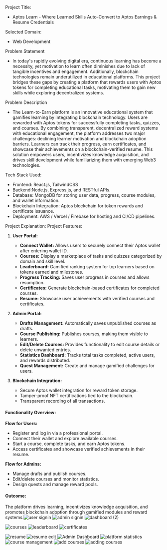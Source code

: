 Project Title: 
  - Aptos Learn - Where Learned Skills Auto-Convert to Aptos Earnings & Resume Credentials


Selected Domain:
  - Web Development


Problem Statement  
  - In today's rapidly evolving digital era, continuous learning has become a necessity, yet motivation to learn often diminishes due to lack of tangible incentives and engagement. Additionally, blockchain technologies remain underutilized in educational platforms. This project bridges these gaps by creating a platform that rewards users with Aptos tokens for completing educational tasks, motivating them to gain new skills while exploring decentralized systems.



Problem Description
  - The Learn-to-Earn platform is an innovative educational system that gamifies learning by integrating blockchain technology. Users are rewarded with Aptos tokens for successfully completing tasks, quizzes, and courses. By combining transparent, decentralized reward systems with educational engagement, the platform addresses two major challenges: declining learner motivation and blockchain adoption barriers. Learners can track their progress, earn certificates, and showcase their achievements on a blockchain-verified resume. This solution empowers users, incentivizes knowledge acquisition, and drives skill development while familiarizing them with emerging Web3 technologies.



Tech Stack Used: 
  - Frontend: React.js, TailwindCSS 
  - Backend:Node.js, Express.js, and RESTful APIs.  
  - Database: MongoDB for storing user data, progress, course modules, and wallet information.  
  - Blockchain Integration: Aptos blockchain for token rewards and certificate issuance.   
  - Deployment: AWS / Vercel / Firebase for hosting and CI/CD pipelines.  



Project Explanation:
Project Features:
1. **User Portal:**  
   - **Connect Wallet:** Allows users to securely connect their Aptos wallet after entering wallet ID.  
   - **Courses:** Display a marketplace of tasks and quizzes categorized by domain and skill level.  
   - **Leaderboard:** Gamified ranking system for top learners based on tokens earned and milestones.  
   - **Progress Tracking:** Saves user progress in courses and allows resumption.  
   - **Certificates:** Generate blockchain-based certificates for completed courses.  
   - **Resume:** Showcase user achievements with verified courses and certificates.

2. **Admin Portal:**  
   - **Drafts Management:** Automatically saves unpublished courses as drafts.  
   - **Course Publishing:** Publishes courses, making them visible to learners.  
   - **Edit/Delete Courses:** Provides functionality to edit course details or delete unwanted entries.  
   - **Statistics Dashboard:** Tracks total tasks completed, active users, and rewards distributed.  
   - **Quest Management:** Create and manage gamified challenges for users.

3. **Blockchain Integration:**  
   - Secure Aptos wallet integration for reward token storage.  
   - Tamper-proof NFT certifications tied to the blockchain.  
   - Transparent recording of all transactions.



#### **Functionality Overview:**  
**Flow for Users:**  
- Register and log in via a professional portal.  
- Connect their wallet and explore available courses.  
- Start a course, complete tasks, and earn Aptos tokens.  
- Access certificates and showcase verified achievements in their resume.

**Flow for Admins:**  
- Manage drafts and publish courses.  
- Edit/delete courses and monitor statistics.  
- Design quests and manage reward pools.

#### **Outcome:**  
The platform drives learning, incentivizes knowledge acquisition, and promotes blockchain adoption through gamified modules and reward systems.![user signin](https://github.com/user-attachments/assets/85339598-d39e-4b10-bc87-e1834e1e52ac)
![admin signin](https://github.com/user-attachments/assets/442b3207-b5e1-4b4f-a745-f6d3c7f7e8cf)
![dashboard (2)](https://github.com/user-attachments/assets/50ce63e8-5fd0-4a8b-a092-14b6a9a55007)

![courses](https://github.com/user-attachments/assets/e3e73a4e-c61c-4ec5-a2ab-b65c3db221de)
![leaderboard](https://github.com/user-attachments/assets/f1a38679-2eaf-4d2d-b9e1-b58d4e9c1c92)
![certificates](https://github.com/user-attachments/assets/e6a94d2d-fe50-446f-9eb0-14fb76465064)

![resume](https://github.com/user-attachments/assets/1ac58b49-2496-49b8-a95f-cd98fbc5771f)
![resume edit](https://github.com/user-attachments/assets/ae0c6972-3926-4f50-b473-3aa76551d604)
![Admin Dashboard](https://github.com/user-attachments/assets/a20c6087-5519-475d-a4aa-a61405520ad2)
![platform statistics](https://github.com/user-attachments/assets/121873b5-456c-49a6-8918-1ee29b11c296)
![course management](https://github.com/user-attachments/assets/e5e9d642-7a8d-4c46-89bc-002ea494d706)
![add courses](https://github.com/user-attachments/assets/b2219d98-7bd4-4a25-8fcb-84fc6eacc5b1)
![adding courses](https://github.com/user-attachments/assets/3b07a8ea-0e81-4c25-a324-ccbf908049ee)





